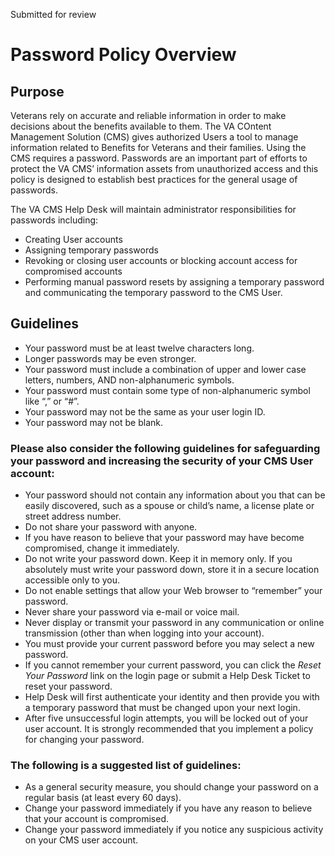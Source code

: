 Submitted for review

# Password Policy Overview
## Purpose
Veterans rely on accurate and reliable information in order to make decisions about the benefits available to them.  The VA COntent Management Solution (CMS) gives authorized Users a tool to manage information related to Benefits for Veterans and their families. Using the CMS requires a password.  Passwords are an important part of efforts to protect the VA CMS’ information assets from unauthorized access and this policy is designed to establish best practices for the general usage of passwords. 

The VA CMS Help Desk will maintain administrator responsibilities for passwords including:
* Creating User accounts
* Assigning temporary passwords
* Revoking or closing user accounts or blocking account access for compromised accounts
* Performing manual password resets by assigning a temporary password and communicating the temporary password to the CMS User.

## Guidelines
* Your password must be at least twelve characters long.
* Longer passwords may be even stronger. 
* Your password must include a combination of upper and lower case letters, numbers, AND non-alphanumeric symbols. 
* Your password must contain some type of non-alphanumeric symbol like “,” or “#”.
* Your password may not be the same as your user login ID. 
* Your password may not be blank. 

### Please also consider the following guidelines for safeguarding your password and increasing the security of your CMS User account:

* Your password should not contain any information about you that can be easily discovered, such as a spouse or child’s name, a license plate or street address number. 
* Do not share your password with anyone. 
* If you have reason to believe that your password may have become compromised, change it immediately. 
* Do not write your password down. Keep it in memory only. If you absolutely must write your password down, store it in a secure location accessible only to you. 
* Do not enable settings that allow your Web browser to “remember” your password. 
* Never share your password via e-mail or voice mail. 
* Never display or transmit your password in any communication or online transmission (other than when logging into your account). 
* You must provide your current password before you may select a new password. 
* If you cannot remember your current password, you can click the *Reset Your Password*  link on the login page or submit a Help Desk Ticket to reset your password. 
* Help Desk will first authenticate your identity and then provide you with a temporary password that must be changed upon your next login. 
* After five unsuccessful login attempts, you will be locked out of your user account. It is strongly recommended that you implement a policy for changing your password. 

### The following is a suggested list of guidelines: 
* As a general security measure, you should change your password on a regular basis (at least every 60 days). 
* Change your password immediately if you have any reason to believe that your account is compromised. 
* Change your password immediately if you notice any suspicious activity on your CMS user account.
